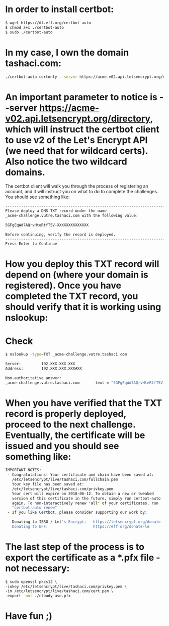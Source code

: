 
# In order to install certbot:

```bash
$ wget https://dl.eff.org/certbot-auto
$ chmod a+x ./certbot-auto
$ sudo ./certbot-auto
```
# In my case, I own the domain tashaci.com:

```bash
./certbot-auto certonly --server https://acme-v02.api.letsencrypt.org/directory --manual --preferred-challenges dns -d *.tashaci.com -d *.vutre.tashaci.com
```
# An important parameter to notice is --server https://acme-v02.api.letsencrypt.org/directory, which will instruct the certbot client to use v2 of the Let's Encrypt API (we need that for wildcard certs). Also notice the two wildcard domains.

The certbot client will walk you through the process of registering an account, and it will instruct you on what to do to complete the challenges. You should see something like:

```bash
-------------------------------------------------------------------------------
Please deploy a DNS TXT record under the name
_acme-challenge.vutre.tashaci.com with the following value:
 
5GFgEqWd7AQrvHteRtfT5V-XXXXXXXXXXXXXX
 
Before continuing, verify the record is deployed.
-------------------------------------------------------------------------------
Press Enter to Continue
```
# How you deploy this TXT record will depend on (where your domain is registered). Once you have completed the TXT record, you should verify that it is working using nslookup:

# Check
```bash
$ nslookup -type=TXT _acme-challenge.vutre.tashaci.com
 
Server:         192.XXX.XXX.XXX
Address:        192.XXX.XXX.XXX#XX
 
Non-authoritative answer:
_acme-challenge.vutre.tashaci.com       text = "5GFgEqWd7AQrvHteRtfT5V-XXXXXXXXXXXXXX"
```
# When you have verified that the TXT record is properly deployed, proceed to the next challenge. Eventually, the certificate will be issued and you should see something like:

```bash
IMPORTANT NOTES:
 - Congratulations! Your certificate and chain have been saved at:
   /etc/letsencrypt/live/tashaci.com/fullchain.pem
   Your key file has been saved at:
   /etc/letsencrypt/live/tashaci.com/privkey.pem
   Your cert will expire on 2018-06-12. To obtain a new or tweaked
   version of this certificate in the future, simply run certbot-auto
   again. To non-interactively renew *all* of your certificates, run
   "certbot-auto renew"
 - If you like Certbot, please consider supporting our work by:
 
   Donating to ISRG / Let's Encrypt:   https://letsencrypt.org/donate
   Donating to EFF:                    https://eff.org/donate-le
 ```

# The last step of the process is to export the certificate as a *.pfx file - not necessary:

```bash
$ sudo openssl pkcs12 \
-inkey /etc/letsencrypt/live/tashaci.com/privkey.pem \
-in /etc/letsencrypt/live/tashaci.com/cert.pem \
-export -out ./cloudy-ase.pfx
```

# Have fun ;)

